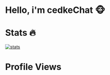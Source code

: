 # Hello, i'm cedkeChat 🐵

# Stats 🔥
[![stats](https://github-readme-stats.vercel.app/api/top-langs?username=00cedke&hide=html,scss,stylus,blade,jupyter%20notebook,python,css,shell,batchfile,dockerfile,typescript&theme=algolia&show_icons=true)](https://github.com/00cedke)

# Profile Views
<img src="https://komarev.com/ghpvc/?username=00cedke&style=black-square&color=green" alt=""/>

<img src="https://th.bing.com/th/id/R.9bd34bad1fb6b233d2c1ca56a2c38eb7?rik=Sxp40uAFWRxs%2fg&riu=http%3a%2f%2fdiffusionph.cccommunication.biz%2fjpgok%2fredim_recadre_photo.php%3fpath_Photo%3d743331_2%26size%3dGR%26width%3d500%26height%3d500&ehk=khB0jpwwn32HlSgWw9r7i16DIuNzxfA7gPV2g%2fZ9LW0%3d&risl=&pid=ImgRaw&r=0" alt=""/>

